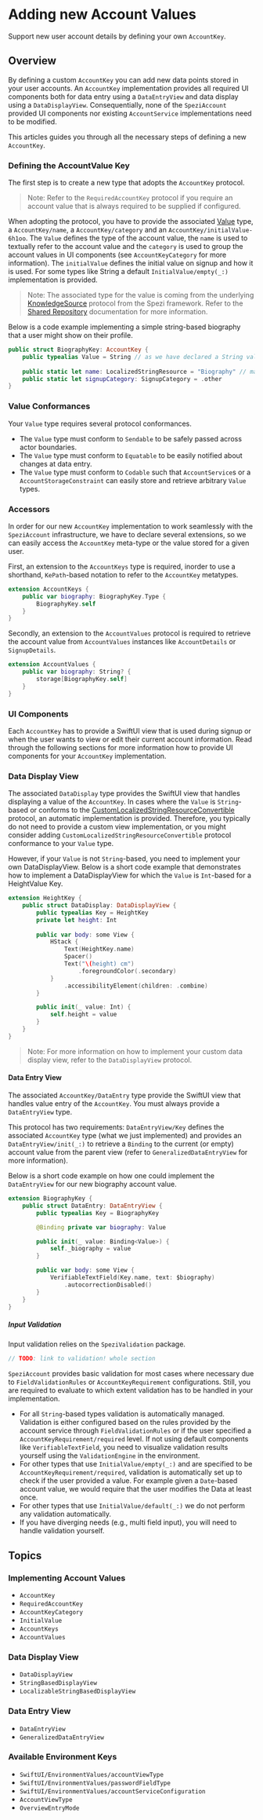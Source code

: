 # Adding new Account Values

Support new user account details by defining your own ``AccountKey``.

<!--
                  
This source file is part of the Spezi open-source project

SPDX-FileCopyrightText: 2023 Stanford University and the project authors (see CONTRIBUTORS.md)

SPDX-License-Identifier: MIT
             
-->

## Overview

By defining a custom ``AccountKey`` you can add new data points stored in your user accounts.
An ``AccountKey`` implementation provides all required UI components both for data entry using a ``DataEntryView`` and data display using a
``DataDisplayView``. Consequentially, none of the `SpeziAccount` provided UI components nor existing ``AccountService`` implementations need to be modified.

This articles guides you through all the necessary steps of defining a new ``AccountKey``.

### Defining the AccountValue Key

The first step is to create a new type that adopts the ``AccountKey`` protocol.

> Note: Refer to the ``RequiredAccountKey`` protocol if you require an account value that is always required to be supplied if configured.

When adopting the protocol, you have to provide the associated [Value](https://swiftpackageindex.com/stanfordspezi/spezifoundation/documentation/spezifoundation/knowledgesource/value)
type, a ``AccountKey/name``, a ``AccountKey/category`` and an ``AccountKey/initialValue-6h1oo``.
The `Value` defines the type of the account value, the `name` is used to textually refer to the account value and 
the `category` is used to group the account values in UI components (see ``AccountKeyCategory`` for more information).
The `initialValue` defines the initial value on signup and how it is used. For some types like String a default ``InitialValue/empty(_:)`` implementation is provided.

> Note: The associated type for the value is coming from the underlying 
    [KnowledgeSource](https://swiftpackageindex.com/stanfordspezi/spezifoundation/documentation/spezifoundation/knowledgesource) protocol from the Spezi framework. 
    Refer to the [Shared Repository](https://swiftpackageindex.com/stanfordspezi/spezifoundation/documentation/spezifoundation/shared-repository)
    documentation for more information.

Below is a code example implementing a simple string-based biography that a user might show on their profile.
```swift
public struct BiographyKey: AccountKey {
    public typealias Value = String // as we have declared a String value, we don't need to specify a `initialValue` manually
    
    public static let name: LocalizedStringResource = "Biography" // make sure to translate your name
    public static let signupCategory: SignupCategory = .other
}
```

### Value Conformances

Your `Value` type requires several protocol conformances.

* The `Value` type must conform to `Sendable` to be safely passed across actor boundaries.
* The `Value` type must conform to `Equatable` to be easily notified about changes at data entry.
* The `Value` type must conform to `Codable` such that ``AccountService``s or a ``AccountStorageConstraint`` can easily store and retrieve
    arbitrary `Value` types.

### Accessors

In order for our new ``AccountKey`` implementation to work seamlessly with the ``SpeziAccount`` infrastructure,
we have to declare several extensions, so we can easily access the ``AccountKey`` meta-type or the value stored for a given user. 

First, an extension to the ``AccountKeys`` type is required, inorder to use a shorthand, `KePath`-based notation to refer to the ``AccountKey`` metatypes.

```swift 
extension AccountKeys {
    public var biography: BiographyKey.Type {
        BiographyKey.self
    }
}
```

Secondly, an extension to the ``AccountValues`` protocol is required to retrieve the account value from ``AccountValues`` instances like
``AccountDetails`` or ``SignupDetails``.

```swift
extension AccountValues {
    public var biography: String? {
        storage[BiographyKey.self]
    }
}
```

### UI Components

Each ``AccountKey`` has to provide a SwiftUI view that is used during signup or when the user wants to view or edit their current account information.
Read through the following sections for more information how to provide UI components for your ``AccountKey`` implementation.

### Data Display View

The associated `DataDisplay` type provides the SwiftUI view that handles displaying a value of the ``AccountKey``.
In cases where the `Value` is `String`-based
or conforms to the [CustomLocalizedStringResourceConvertible](https://developer.apple.com/documentation/foundation/customlocalizedstringresourceconvertible)
protocol, an automatic implementation is provided.
Therefore, you typically do not need to provide a custom view implementation,
or you might consider adding `CustomLocalizedStringResourceConvertible` protocol
conformance to your `Value` type.

However, if your `Value` is not `String`-based, you need to implement your own DataDisplayView. Below is a short code example that demonstrates how to implement a DataDisplayView for which the `Value` is `Int`-based for a HeightValue Key.
```swift
extension HeightKey {
    public struct DataDisplay: DataDisplayView {
        public typealias Key = HeightKey
        private let height: Int
        
        public var body: some View {
            HStack {
                Text(HeightKey.name)
                Spacer()
                Text("\(height) cm")
                    .foregroundColor(.secondary)
            }
                .accessibilityElement(children: .combine)
        }

        public init(_ value: Int) {
            self.height = value
        }
    }
}
```

> Note: For more information on how to implement your custom data display view, refer to the ``DataDisplayView`` protocol.

#### Data Entry View

The associated ``AccountKey/DataEntry`` type provide the SwiftUI view that handles value entry of the ``AccountKey``. You must always provide a
``DataEntryView`` type.

This protocol has two requirements: ``DataEntryView/Key`` defines the associated ``AccountKey`` type (what we just implemented) 
and provides an ``DataEntryView/init(_:)`` to retrieve a `Binding` to the current (or empty) account value
from the parent view (refer to ``GeneralizedDataEntryView`` for more information).

Below is a short code example on how one could implement the ``DataEntryView`` for our new biography account value.
```swift
extension BiographyKey {
    public struct DataEntry: DataEntryView {
        public typealias Key = BiographyKey

        @Binding private var biography: Value

        public init(_ value: Binding<Value>) {
            self._biography = value
        }

        public var body: some View {
            VerifiableTextField(Key.name, text: $biography)
                .autocorrectionDisabled()
        }
    }
}
```

##### Input Validation

Input validation relies on the `SpeziValidation` package.
```swift
// TODO: link to validation! whole section
```
`SpeziAccount` provides basic validation for most cases where necessary due to ``FieldValidationRules`` or ``AccountKeyRequirement`` configurations.
Still, you are required to evaluate to which extent validation has to be handled in your implementation.

* For all `String`-based types validation is automatically managed. Validation is either configured based on
    the rules provided by the account service through ``FieldValidationRules`` or if the user specified a ``AccountKeyRequirement/required`` level.
    If not using default components like `VerifiableTextField`, you need to visualize validation results yourself using the `ValidationEngine` in the
    environment.
* For other types that use ``InitialValue/empty(_:)`` and are specified to be ``AccountKeyRequirement/required``,
    validation is automatically set up to check if the user provided a value. For example given a `Date`-based account value, we would require that
    the user modifies the Data at least once.
* For other types that use ``InitialValue/default(_:)`` we do not perform any validation automatically.
* If you have diverging needs (e.g., multi field input), you will need to handle validation yourself.


## Topics

### Implementing Account Values

- ``AccountKey``
- ``RequiredAccountKey``
- ``AccountKeyCategory``
- ``InitialValue``
- ``AccountKeys``
- ``AccountValues``

### Data Display View

- ``DataDisplayView``
- ``StringBasedDisplayView``
- ``LocalizableStringBasedDisplayView``

### Data Entry View

- ``DataEntryView``
- ``GeneralizedDataEntryView``

### Available Environment Keys

- ``SwiftUI/EnvironmentValues/accountViewType``
- ``SwiftUI/EnvironmentValues/passwordFieldType``
- ``SwiftUI/EnvironmentValues/accountServiceConfiguration``
- ``AccountViewType``
- ``OverviewEntryMode``
